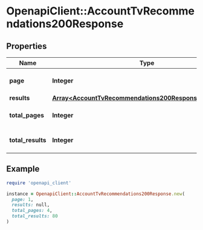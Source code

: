 # OpenapiClient::AccountTvRecommendations200Response

## Properties

| Name | Type | Description | Notes |
| ---- | ---- | ----------- | ----- |
| **page** | **Integer** |  | [optional][default to 0] |
| **results** | [**Array&lt;AccountTvRecommendations200ResponseResultsInner&gt;**](AccountTvRecommendations200ResponseResultsInner.md) |  | [optional] |
| **total_pages** | **Integer** |  | [optional][default to 0] |
| **total_results** | **Integer** |  | [optional][default to 0] |

## Example

```ruby
require 'openapi_client'

instance = OpenapiClient::AccountTvRecommendations200Response.new(
  page: 1,
  results: null,
  total_pages: 4,
  total_results: 80
)
```

